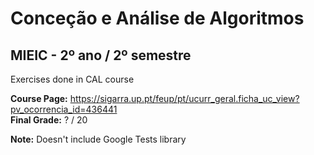 # Conceção e Análise de Algoritmos
## MIEIC - 2º ano / 2º semestre

Exercises done in CAL course 

**Course Page:** https://sigarra.up.pt/feup/pt/ucurr_geral.ficha_uc_view?pv_ocorrencia_id=436441  
**Final Grade:** ? / 20

**Note:** Doesn't include Google Tests library
